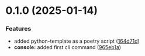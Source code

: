 # 0.1.0 (2025-01-14)


### Features

* added python-template as a poetry script ([164d71d](https://github.com/Traenqui/python-template/commit/164d71de70bb2d2a205344d121570f6ae47b7d96))
* **console:** added first cli command ([965eb1a](https://github.com/Traenqui/python-template/commit/965eb1a5b9738cff1d444c82a0d763f1b1a2cc62))




